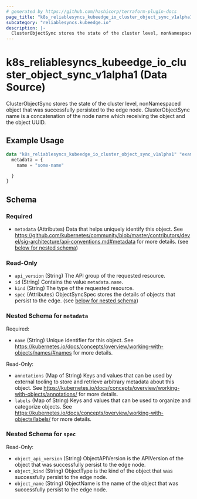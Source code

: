 ```yaml
---
# generated by https://github.com/hashicorp/terraform-plugin-docs
page_title: "k8s_reliablesyncs_kubeedge_io_cluster_object_sync_v1alpha1 Data Source - terraform-provider-k8s"
subcategory: "reliablesyncs.kubeedge.io"
description: |-
  ClusterObjectSync stores the state of the cluster level, nonNamespaced object that was successfully persisted to the edge node. ClusterObjectSync name is a concatenation of the node name which receiving the object and the object UUID.
---
```


# k8s_reliablesyncs_kubeedge_io_cluster_object_sync_v1alpha1 (Data Source)

ClusterObjectSync stores the state of the cluster level, nonNamespaced object that was successfully persisted to the edge node. ClusterObjectSync name is a concatenation of the node name which receiving the object and the object UUID.

## Example Usage

```terraform
data "k8s_reliablesyncs_kubeedge_io_cluster_object_sync_v1alpha1" "example" {
  metadata = {
    name = "some-name"

  }
}
```

<!-- schema generated by tfplugindocs -->
## Schema

### Required

- `metadata` (Attributes) Data that helps uniquely identify this object. See https://github.com/kubernetes/community/blob/master/contributors/devel/sig-architecture/api-conventions.md#metadata for more details. (see [below for nested schema](#nestedatt--metadata))

### Read-Only

- `api_version` (String) The API group of the requested resource.
- `id` (String) Contains the value `metadata.name`.
- `kind` (String) The type of the requested resource.
- `spec` (Attributes) ObjectSyncSpec stores the details of objects that persist to the edge. (see [below for nested schema](#nestedatt--spec))

<a id="nestedatt--metadata"></a>
### Nested Schema for `metadata`

Required:

- `name` (String) Unique identifier for this object. See https://kubernetes.io/docs/concepts/overview/working-with-objects/names/#names for more details.

Read-Only:

- `annotations` (Map of String) Keys and values that can be used by external tooling to store and retrieve arbitrary metadata about this object. See https://kubernetes.io/docs/concepts/overview/working-with-objects/annotations/ for more details.
- `labels` (Map of String) Keys and values that can be used to organize and categorize objects. See https://kubernetes.io/docs/concepts/overview/working-with-objects/labels/ for more details.


<a id="nestedatt--spec"></a>
### Nested Schema for `spec`

Read-Only:

- `object_api_version` (String) ObjectAPIVersion is the APIVersion of the object that was successfully persist to the edge node.
- `object_kind` (String) ObjectType is the kind of the object that was successfully persist to the edge node.
- `object_name` (String) ObjectName is the name of the object that was successfully persist to the edge node.

